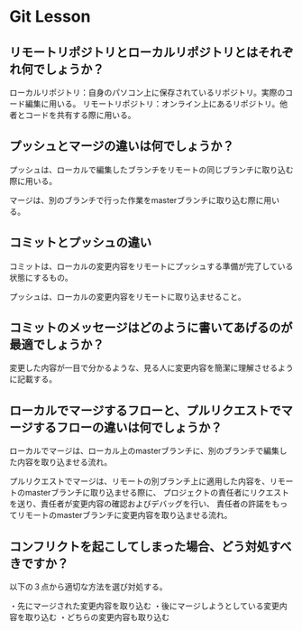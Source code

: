 # Git Lesson

## リモートリポジトリとローカルリポジトリとはそれぞれ何でしょうか？

ローカルリポジトリ：自身のパソコン上に保存されているリポジトリ。実際のコード編集に用いる。
リモートリポジトリ：オンライン上にあるリポジトリ。他者とコードを共有する際に用いる。


## プッシュとマージの違いは何でしょうか？
プッシュは、ローカルで編集したブランチをリモートの同じブランチに取り込む際に用いる。

マージは、別のブランチで行った作業をmasterブランチに取り込む際に用いる。


## コミットとプッシュの違い
コミットは、ローカルの変更内容をリモートにプッシュする準備が完了している状態にするもの。

プッシュは、ローカルの変更内容をリモートに取り込ませること。


## コミットのメッセージはどのように書いてあげるのが最適でしょうか？
変更した内容が一目で分かるような、見る人に変更内容を簡潔に理解させるように記載する。


## ローカルでマージするフローと、プルリクエストでマージするフローの違いは何でしょうか？
ローカルでマージは、ローカル上のmasterブランチに、別のブランチで編集した内容を取り込ませる流れ。

プルリクエストでマージは、リモートの別ブランチ上に適用した内容を、リモートのmasterブランチに取り込ませる際に、
プロジェクトの責任者にリクエストを送り、責任者が変更内容の確認およびデバッグを行い、
責任者の許諾をもってリモートのmasterブランチに変更内容を取り込ませる流れ。


## コンフリクトを起こしてしまった場合、どう対処すべきですか？
以下の３点から適切な方法を選び対処する。

・先にマージされた変更内容を取り込む
・後にマージしようとしている変更内容を取り込む
・どちらの変更内容も取り込む

